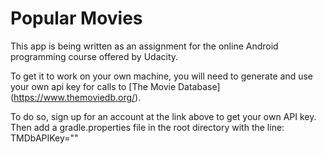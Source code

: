 # Popular Movies

This app is being written as an assignment for the online Android programming course offered by Udacity.

To get it to work on your own machine, you will need to generate and use your own api key for calls to [The Movie Database] (https://www.themoviedb.org/).

To do so, sign up for an account at the link above to get your own API key.
Then add a gradle.properties file in the root directory with the line:
TMDbAPIKey="<your api key here>"
